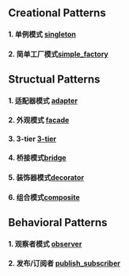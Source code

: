 ## Creational Patterns

#### 1. 单例模式 [singleton](./singleton.py)
#### 2. 简单工厂模式[simple_factory](./simple_factory.py)

## Structual Patterns

#### 1. 适配器模式 [adapter](./adapter.py)
#### 2. 外观模式 [facade](./facade.py)
#### 3. 3-tier [3-tier](./3-tier.py)
#### 4. 桥接模式[bridge](./bridge.py)
#### 5. 装饰器模式[decorator](./decorator.py)
#### 6. 组合模式[composite](./composite.py)


## Behavioral Patterns

#### 1. 观察者模式 [observer](./obsever.py)
#### 2. 发布/订阅者 [publish_subscriber](./publish_subscriber.py)

